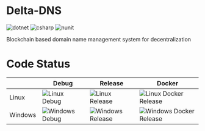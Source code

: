 # Delta-DNS
![dotnet](https://img.shields.io/badge/dotnet--core-3.1-blueviolet)
![csharp](https://img.shields.io/badge/C%23-8.0-brightgreen)
![nunit](https://img.shields.io/badge/Test-NUnit-brightgreen)

Blockchain based domain name management system for decentralization

# Code Status

|         | Debug | Release | Docker |
|---------|-------|---------|--------|
| Linux   |![Linux Debug](https://github.com/0x00000FF/Delta-DNS/workflows/Linux%20Debug/badge.svg)|![Linux Release](https://github.com/0x00000FF/Delta-DNS/workflows/Linux/badge.svg)|![Linux Docker Release](https://github.com/0x00000FF/Delta-DNS/workflows/Linux%20Docker%20Release/badge.svg)|
| Windows |![Windows Debug](https://github.com/0x00000FF/Delta-DNS/workflows/Windows%20Debug/badge.svg)|![Windows Release](https://github.com/0x00000FF/Delta-DNS/workflows/Windows/badge.svg)|![Windows Docker Release](https://github.com/0x00000FF/Delta-DNS/workflows/Windows%20Docker%20Release/badge.svg)|
